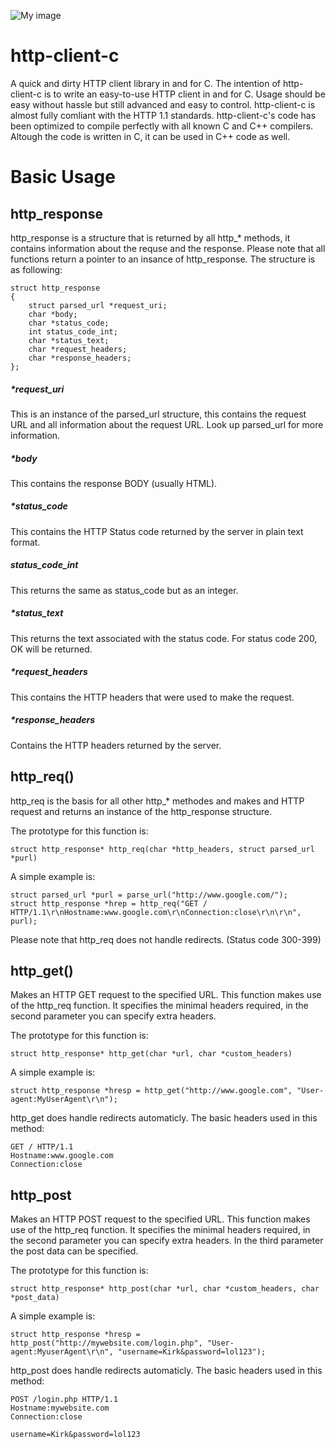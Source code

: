 ![My image](http://i.imgur.com/bYam0RK.png)

http-client-c
=============

A quick and dirty HTTP client library in and for C. The intention of http-client-c is to write an easy-to-use HTTP client in and for C.
Usage should be easy without hassle but still advanced and easy to control. http-client-c is almost fully comliant with the HTTP 1.1 standards.
http-client-c's code has been optimized to compile perfectly with all known C and C++ compilers. Altough the code is written
in C, it can be used in C++ code as well.

Basic Usage
===============
http_response 
-------------
http_response is a structure that is returned by all http_* methods, it contains information about the requse and the response.
Please note that all functions return a pointer to an insance of http_response. The structure is as following:

	struct http_response
	{
		struct parsed_url *request_uri;
		char *body;
		char *status_code;
		int status_code_int;
		char *status_text;
		char *request_headers;
		char *response_headers;
	};
	
##### *request_uri
This is an instance of the parsed_url structure, this contains the request URL and all information about the request
URL. Look up parsed_url for more information.

##### *body
This contains the response BODY (usually HTML).

##### *status_code
This contains the HTTP Status code returned by the server in plain text format.

##### status_code_int
This returns the same as status_code but as an integer.

##### *status_text
This returns the text associated with the status code. For status code 200, OK will be returned.

##### *request_headers
This contains the HTTP headers that were used to make the request.

##### *response_headers
Contains the HTTP headers returned by the server.

http_req()
-------------
http_req is the basis for all other http_* methodes and makes and HTTP request and returns an instance of the http_response structure.

The prototype for this function is:

	struct http_response* http_req(char *http_headers, struct parsed_url *purl)
	
A simple example is:
	
	struct parsed_url *purl = parse_url("http://www.google.com/");
	struct http_response *hrep = http_req("GET / HTTP/1.1\r\nHostname:www.google.com\r\nConnection:close\r\n\r\n", purl);

Please note that http_req does not handle redirects. (Status code 300-399)

http_get()
-------------
Makes an HTTP GET request to the specified URL. This function makes use of the http_req function. It specifies
the minimal headers required, in the second parameter you can specify extra headers.

The prototype for this function is:

	struct http_response* http_get(char *url, char *custom_headers)
	
A simple example is:

	struct http_response *hresp = http_get("http://www.google.com", "User-agent:MyUserAgent\r\n");
	
http_get does handle redirects automaticly. The basic headers used in this method:

	GET / HTTP/1.1
	Hostname:www.google.com
	Connection:close
	
http_post
------------
Makes an HTTP POST request to the specified URL. This function makes use of the http_req function. It specifies
the minimal headers required, in the second parameter you can specify extra headers. In the third parameter
the post data can be specified.

The prototype for this function is:

	struct http_response* http_post(char *url, char *custom_headers, char *post_data)
	
A simple example is:

	struct http_response *hresp = http_post("http://mywebsite.com/login.php", "User-agent:MyuserAgent\r\n", "username=Kirk&password=lol123");
	
http_post does handle redirects automaticly. The basic headers used in this method:

	POST /login.php HTTP/1.1
	Hostname:mywebsite.com
	Connection:close
	
	username=Kirk&password=lol123
	

